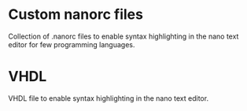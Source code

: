 # Custom nanorc files

Collection of .nanorc files to enable syntax highlighting in the nano text editor for few programming languages.

# VHDL
VHDL file to enable syntax highlighting in the nano text editor.